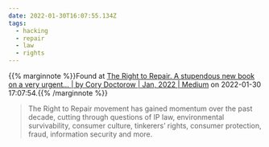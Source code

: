 ```yaml
---
date: 2022-01-30T16:07:55.134Z
tags:
  - hacking
  - repair
  - law
  - rights
---
```

{{% marginnote %}}Found at [The Right to Repair. A stupendous new book on a very urgent… | by Cory Doctorow | Jan, 2022 | Medium](https://medium.com/@doctorow/the-right-to-repair-a62907dd1102) on 2022-01-30 17:07:54.{{% /marginnote %}}

> The Right to Repair movement has gained momentum over the past decade, cutting through questions of IP law, environmental survivability, consumer culture, tinkerers’ rights, consumer protection, fraud, information security and more.

